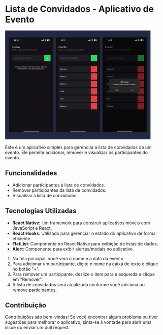 # Lista de Convidados - Aplicativo de Evento

![Imagem do Aplicativo](./src/screens/Home/screens.png) 

Este é um aplicativo simples para gerenciar a lista de convidados de um evento. Ele permite adicionar, remover e visualizar os participantes do evento.

## Funcionalidades

- Adicionar participantes à lista de convidados.
- Remover participantes da lista de convidados.
- Visualizar a lista de convidados.

## Tecnologias Utilizadas

- **React Native**: Um framework para construir aplicativos móveis com JavaScript e React.
- **React Hooks**: Utilizado para gerenciar o estado do aplicativo de forma eficiente.
- **FlatList**: Componente do React Native para exibição de listas de dados.
- **Alert**: Componente para exibir alertas/modais no aplicativo.

1. Na tela principal, você verá o nome e a data do evento.
2. Para adicionar um participante, digite o nome na caixa de texto e clique no botão "+".
3. Para remover um participante, deslize o item para a esquerda e clique em "Remover".
4. A lista de convidados será atualizada conforme você adiciona ou remove participantes.

## Contribuição

Contribuições são bem-vindas! Se você encontrar algum problema ou tiver sugestões para melhorar o aplicativo, sinta-se à vontade para abrir uma issue ou enviar um pull request.
